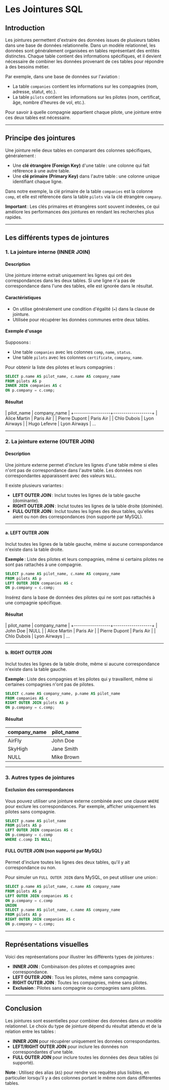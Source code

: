 # **Les Jointures SQL**

## **Introduction**

Les jointures permettent d'extraire des données issues de plusieurs tables dans une base de données relationnelle. Dans un modèle relationnel, les données sont généralement organisées en tables représentant des entités distinctes. Chaque table contient des informations spécifiques, et il devient nécessaire de combiner les données provenant de ces tables pour répondre à des besoins métier.

Par exemple, dans une base de données sur l'aviation :
- La table `companies` contient les informations sur les compagnies (nom, adresse, statut, etc.).
- La table `pilots` contient les informations sur les pilotes (nom, certificat, âge, nombre d'heures de vol, etc.).

Pour savoir à quelle compagnie appartient chaque pilote, une jointure entre ces deux tables est nécessaire.

---

## **Principe des jointures**

Une jointure relie deux tables en comparant des colonnes spécifiques, généralement :
- Une **clé étrangère (Foreign Key)** d'une table : une colonne qui fait référence à une autre table.
- Une **clé primaire (Primary Key)** dans l'autre table : une colonne unique identifiant chaque ligne.

Dans notre exemple, la clé primaire de la table `companies` est la colonne `comp`, et elle est référencée dans la table `pilots` via la clé étrangère `company`.

**Important** : Les clés primaires et étrangères sont souvent indexées, ce qui améliore les performances des jointures en rendant les recherches plus rapides.

---

## **Les différents types de jointures**

### **1. La jointure interne (INNER JOIN)**

#### **Description**
Une jointure interne extrait uniquement les lignes qui ont des correspondances dans les deux tables. Si une ligne n'a pas de correspondance dans l'une des tables, elle est ignorée dans le résultat.

#### **Caractéristiques**
- On utilise généralement une condition d'égalité (`=`) dans la clause de jointure.
- Utilisée pour récupérer les données communes entre deux tables.

#### **Exemple d'usage**
Supposons :
- Une table `companies` avec les colonnes `comp`, `name`, `status`.
- Une table `pilots` avec les colonnes `certificate`, `company`, `name`.

Pour obtenir la liste des pilotes et leurs compagnies :

```sql
SELECT p.name AS pilot_name, c.name AS company_name
FROM pilots AS p
INNER JOIN companies AS c
ON p.company = c.comp;
```

#### **Résultat**
| pilot_name       | company_name      |
+------------------+-------------------+
| Alice Martin     | Paris Air         |
| Pierre Dupont    | Paris Air         |
| Chlo Dubois      | Lyon Airways      |
| Hugo Lefevre     | Lyon Airways      |
...

---

### **2. La jointure externe (OUTER JOIN)**

#### **Description**
Une jointure externe permet d'inclure les lignes d'une table même si elles n'ont pas de correspondance dans l'autre table. Les données non correspondantes apparaissent avec des valeurs `NULL`.

Il existe plusieurs variantes :
- **LEFT OUTER JOIN** : Inclut toutes les lignes de la table gauche (dominante).
- **RIGHT OUTER JOIN** : Inclut toutes les lignes de la table droite (dominée).
- **FULL OUTER JOIN** : Inclut toutes les lignes des deux tables, qu'elles aient ou non des correspondances (non supporté par MySQL).

---

#### **a. LEFT OUTER JOIN**

Inclut toutes les lignes de la table gauche, même si aucune correspondance n'existe dans la table droite.

**Exemple** : Liste des pilotes et leurs compagnies, même si certains pilotes ne sont pas rattachés à une compagnie.

```sql
SELECT p.name AS pilot_name, c.name AS company_name
FROM pilots AS p
LEFT OUTER JOIN companies AS c
ON p.company = c.comp;
```

Insérez dans la base de données des pilotes qui ne sont pas rattachés à une compagnie spécifique. 

#### **Résultat**

| pilot_name       | company_name      |
+------------------+-------------------+
| John Doe         | NULL              |
| Alice Martin     | Paris Air         |
| Pierre Dupont    | Paris Air         |
| Chlo Dubois      | Lyon Airways      |
...

---

#### **b. RIGHT OUTER JOIN**

Inclut toutes les lignes de la table droite, même si aucune correspondance n'existe dans la table gauche.

**Exemple** : Liste des compagnies et les pilotes qui y travaillent, même si certaines compagnies n'ont pas de pilotes.

```sql
SELECT c.name AS company_name, p.name AS pilot_name
FROM companies AS c
RIGHT OUTER JOIN pilots AS p
ON p.company = c.comp;
```

#### **Résultat**
| company_name | pilot_name        |
|--------------|-------------------|
| AirFly       | John Doe          |
| SkyHigh      | Jane Smith        |
| NULL         | Mike Brown        |

---

### **3. Autres types de jointures**

#### **Exclusion des correspondances**
Vous pouvez utiliser une jointure externe combinée avec une clause `WHERE` pour exclure les correspondances. Par exemple, afficher uniquement les pilotes sans compagnie.

```sql
SELECT p.name AS pilot_name
FROM pilots AS p
LEFT OUTER JOIN companies AS c
ON p.company = c.comp
WHERE c.comp IS NULL;
```

#### **FULL OUTER JOIN (non supporté par MySQL)**
Permet d'inclure toutes les lignes des deux tables, qu'il y ait correspondance ou non. 

Pour simuler un `FULL OUTER JOIN` dans MySQL, on peut utiliser une union :

```sql
SELECT p.name AS pilot_name, c.name AS company_name
FROM pilots AS p
LEFT OUTER JOIN companies AS c
ON p.company = c.comp
UNION
SELECT p.name AS pilot_name, c.name AS company_name
FROM pilots AS p
RIGHT OUTER JOIN companies AS c
ON p.company = c.comp;
```

---

## **Représentations visuelles**

Voici des représentations pour illustrer les différents types de jointures :

- **INNER JOIN** : Combinaison des pilotes et compagnies avec correspondance.
- **LEFT OUTER JOIN** : Tous les pilotes, même sans compagnie.
- **RIGHT OUTER JOIN** : Toutes les compagnies, même sans pilotes.
- **Exclusion** : Pilotes sans compagnie ou compagnies sans pilotes.

---

## **Conclusion**

Les jointures sont essentielles pour combiner des données dans un modèle relationnel. Le choix du type de jointure dépend du résultat attendu et de la relation entre les tables :
- **INNER JOIN** pour récupérer uniquement les données correspondantes.
- **LEFT/RIGHT OUTER JOIN** pour inclure les données non correspondantes d'une table.
- **FULL OUTER JOIN** pour inclure toutes les données des deux tables (si supporté).

**Note** : Utilisez des alias (`AS`) pour rendre vos requêtes plus lisibles, en particulier lorsqu'il y a des colonnes portant le même nom dans différentes tables.
